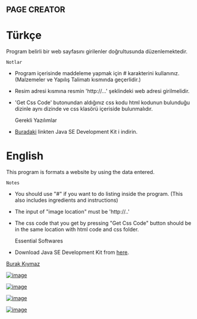 PAGE CREATOR
------------

# Türkçe

Program belirli bir web sayfasını girilenler doğrultusunda düzenlemektedir.


	Notlar

 * Program içerisinde maddeleme yapmak için # karakterini kullanınız. (Malzemeler ve Yapılış Talimatı kısmında geçerlidir.)

 * Resim adresi kısmına resmin 'http://...' şeklindeki web adresi girilmelidir.

 * 'Get Css Code' butonundan aldığınız css kodu html kodunun bulunduğu dizinle  aynı dizinde ve css klasörü içeriside bulunmalıdır.
 

	Gerekli Yazılımlar

 * [Buradaki](http://www.oracle.com/technetwork/java/javase/downloads/jdk8-downloads-2133151.html) linkten Java SE Development Kit i indirin.
  


# English

This program is formats a website by using the data entered. 

	Notes

* You should use "#" if you want to do listing inside the program. (This also includes ingredients and instructions)

* The input of "image location" must be 'http://..'

* The css code that you get by pressing "Get Css Code" button should be in the same location with html code and css folder.


	Essential Softwares
    
* Download Java SE Development Kit from [here](http://www.oracle.com/technetwork/java/javase/downloads/jdk8-downloads-2133151.html). 
  


[Burak Kıymaz](www.burakkiymaz.com)

[![image](http://i.hizliresim.com/D20XL1.png)](http://hizliresim.com/D20XL1)

[![image](http://i.hizliresim.com/m6WlVy.png)](http://hizliresim.com/m6WlVy)

[![image](http://i.hizliresim.com/E84l79.png)](http://hizliresim.com/E84l79)

[![image](http://i.hizliresim.com/j3GJEG.png)](http://hizliresim.com/j3GJEG)
